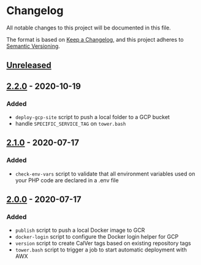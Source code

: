 # Changelog

All notable changes to this project will be documented in this file.

The format is based on [Keep a Changelog](https://keepachangelog.com/en/1.0.0/),
and this project adheres to [Semantic Versioning](https://semver.org/spec/v2.0.0.html).

## [Unreleased]

## [2.2.0] - 2020-10-19

### Added

- `deploy-gcp-site` script to push a local folder to a GCP bucket
- handle `SPECIFIC_SERVICE_TAG` on `tower.bash`

## [2.1.0] - 2020-07-17

### Added

- `check-env-vars` script to validate that all environment variables used on your PHP code are declared in a .env file

## [2.0.0] - 2020-07-17

### Added

- `publish` script to push a local Docker image to GCR
- `docker-login` script to configure the Docker login helper for GCP
- `version` script to create CalVer tags based on existing repository tags
- `tower.bash` script to trigger a job to start automatic deployment with AWX

[Unreleased]: https://github.com/olivierlacan/keep-a-changelog/compare/2.2.0...HEAD
[2.2.0]: https://github.com/arquivei/pipeline-image/compare/2.2.0...2.1.0
[2.1.0]: https://github.com/arquivei/pipeline-image/compare/2.1.0...2.0.0
[2.0.0]: https://github.com/arquivei/pipeline-image/releases/tag/2.0.0


